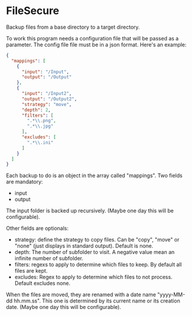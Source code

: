 # FileSecure

Backup files from a base directory to a target directory.

To work this program needs a configuration file that will be passed as a parameter. The config file file must be in a json format. Here's an example:
```json
{
  "mappings": [
    {
      "input": "/Input",
      "output": "/Output"
    },
    {
      "input": "/Input2",
      "output": "/Output2",
      "strategy": "move",
      "depth": 2,
      "filters": [
        ".*\\.png",
        ".*\\.jpg"     
      ],
      "excludes": [
        ".*\\.ini"
      ]
    }
  ]
}
```

Each backup to do is an object in the array called "mappings". Two fields are mandatory:
* input
* output

The input folder is backed up recursively. (Maybe one day this will be configurable).

Other fields are optionals:
* strategy: define the strategy to copy files. Can be "copy", "move" or "none" (just displays in standard output). Default is none.
* depth: The number of subfolder to visit. A negative value mean an infinite number of subfolder.
* filters: regexs to apply to determine which files to keep. By default all files are kept.
* excludes: Regex to apply to determine which files to not process. Default excludes none.

When the files are moved, they are renamed with a date name "yyyy-MM-dd hh.mm.ss". This one is determined by its current name or its creation date. (Maybe one day this will be configurable).
